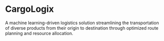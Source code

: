 # CargoLogix
A machine learning-driven logistics solution streamlining the transportation of diverse products from their origin to destination through optimized route planning and resource allocation.
